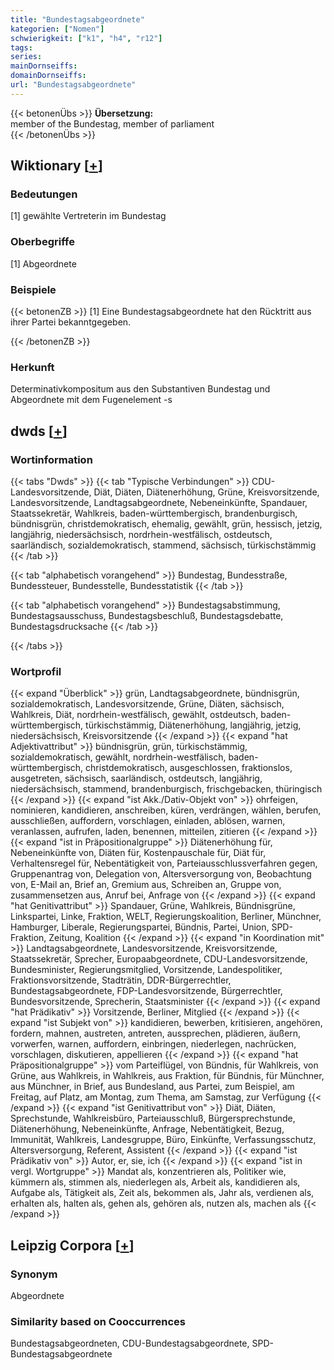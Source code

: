 ```yaml
---
title: "Bundestagsabgeordnete"
kategorien: ["Nomen"]
schwierigkeit: ["k1", "h4", "r12"]
tags:
series:
mainDornseiffs:
domainDornseiffs:
url: "Bundestagsabgeordnete"
---
```


{{< betonenÜbs >}}
**Übersetzung:**  
member of the Bundestag, member of parliament  
{{< /betonenÜbs >}}

## Wiktionary [[+](https://de.wiktionary.org/wiki/Bundestagsabgeordnete)]

### Bedeutungen
[1] gewählte Vertreterin im Bundestag  

### Oberbegriffe
[1] Abgeordnete  

### Beispiele
{{< betonenZB >}}
[1] Eine Bundestagsabgeordnete hat den Rücktritt aus ihrer Partei bekanntgegeben.  

{{< /betonenZB >}}
### Herkunft
Determinativkompositum aus den Substantiven Bundestag und Abgeordnete mit dem Fugenelement -s  



## dwds [[+](https://www.dwds.de/wb/Bundestagsabgeordnete)]

### Wortinformation
{{< tabs "Dwds" >}}
{{< tab "Typische Verbindungen" >}}
CDU-Landesvorsitzende, Diät, Diäten, Diätenerhöhung, Grüne, Kreisvorsitzende, Landesvorsitzende, Landtagsabgeordnete, Nebeneinkünfte, Spandauer, Staatssekretär, Wahlkreis, baden-württembergisch, brandenburgisch, bündnisgrün, christdemokratisch, ehemalig, gewählt, grün, hessisch, jetzig, langjährig, niedersächsisch, nordrhein-westfälisch, ostdeutsch, saarländisch, sozialdemokratisch, stammend, sächsisch, türkischstämmig
{{< /tab >}}

{{< tab "alphabetisch vorangehend" >}}
Bundestag, Bundesstraße, Bundessteuer, Bundesstelle, Bundesstatistik
{{< /tab >}}

{{< tab "alphabetisch vorangehend" >}}
Bundestagsabstimmung, Bundestagsausschuss, Bundestagsbeschluß, Bundestagsdebatte, Bundestagsdrucksache
{{< /tab >}}

{{< /tabs >}}

### Wortprofil
{{< expand "Überblick" >}} grün, Landtagsabgeordnete, bündnisgrün, sozialdemokratisch, Landesvorsitzende, Grüne, Diäten, sächsisch, Wahlkreis, Diät, nordrhein-westfälisch, gewählt, ostdeutsch, baden-württembergisch, türkischstämmig, Diätenerhöhung, langjährig, jetzig, niedersächsisch, Kreisvorsitzende {{< /expand >}}
{{< expand "hat Adjektivattribut" >}} bündnisgrün, grün, türkischstämmig, sozialdemokratisch, gewählt, nordrhein-westfälisch, baden-württembergisch, christdemokratisch, ausgeschlossen, fraktionslos, ausgetreten, sächsisch, saarländisch, ostdeutsch, langjährig, niedersächsisch, stammend, brandenburgisch, frischgebacken, thüringisch {{< /expand >}}
{{< expand "ist Akk./Dativ-Objekt von" >}} ohrfeigen, nominieren, kandidieren, anschreiben, küren, verdrängen, wählen, berufen, ausschließen, auffordern, vorschlagen, einladen, ablösen, warnen, veranlassen, aufrufen, laden, benennen, mitteilen, zitieren {{< /expand >}}
{{< expand "ist in Präpositionalgruppe" >}} Diätenerhöhung für, Nebeneinkünfte von, Diäten für, Kostenpauschale für, Diät für, Verhaltensregel für, Nebentätigkeit von, Parteiausschlussverfahren gegen, Gruppenantrag von, Delegation von, Altersversorgung von, Beobachtung von, E-Mail an, Brief an, Gremium aus, Schreiben an, Gruppe von, zusammensetzen aus, Anruf bei, Anfrage von {{< /expand >}}
{{< expand "hat Genitivattribut" >}} Spandauer, Grüne, Wahlkreis, Bündnisgrüne, Linkspartei, Linke, Fraktion, WELT, Regierungskoalition, Berliner, Münchner, Hamburger, Liberale, Regierungspartei, Bündnis, Partei, Union, SPD-Fraktion, Zeitung, Koalition {{< /expand >}}
{{< expand "in Koordination mit" >}} Landtagsabgeordnete, Landesvorsitzende, Kreisvorsitzende, Staatssekretär, Sprecher, Europaabgeordnete, CDU-Landesvorsitzende, Bundesminister, Regierungsmitglied, Vorsitzende, Landespolitiker, Fraktionsvorsitzende, Stadträtin, DDR-Bürgerrechtler, Bundestagsabgeordnete, FDP-Landesvorsitzende, Bürgerrechtler, Bundesvorsitzende, Sprecherin, Staatsminister {{< /expand >}}
{{< expand "hat Prädikativ" >}} Vorsitzende, Berliner, Mitglied {{< /expand >}}
{{< expand "ist Subjekt von" >}} kandidieren, bewerben, kritisieren, angehören, fordern, mahnen, austreten, antreten, aussprechen, plädieren, äußern, vorwerfen, warnen, auffordern, einbringen, niederlegen, nachrücken, vorschlagen, diskutieren, appellieren {{< /expand >}}
{{< expand "hat Präpositionalgruppe" >}} vom Parteiflügel, von Bündnis, für Wahlkreis, von Grüne, aus Wahlkreis, in Wahlkreis, aus Fraktion, für Bündnis, für Münchner, aus Münchner, in Brief, aus Bundesland, aus Partei, zum Beispiel, am Freitag, auf Platz, am Montag, zum Thema, am Samstag, zur Verfügung {{< /expand >}}
{{< expand "ist Genitivattribut von" >}} Diät, Diäten, Sprechstunde, Wahlkreisbüro, Parteiausschluß, Bürgersprechstunde, Diätenerhöhung, Nebeneinkünfte, Anfrage, Nebentätigkeit, Bezug, Immunität, Wahlkreis, Landesgruppe, Büro, Einkünfte, Verfassungsschutz, Altersversorgung, Referent, Assistent {{< /expand >}}
{{< expand "ist Prädikativ von" >}} Autor, er, sie, ich {{< /expand >}}
{{< expand "ist in vergl. Wortgruppe" >}} Mandat als, konzentrieren als, Politiker wie, kümmern als, stimmen als, niederlegen als, Arbeit als, kandidieren als, Aufgabe als, Tätigkeit als, Zeit als, bekommen als, Jahr als, verdienen als, erhalten als, halten als, gehen als, gehören als, nutzen als, machen als {{< /expand >}}

## Leipzig Corpora [[+](https://corpora.uni-leipzig.de/en/res?word=Bundestagsabgeordnete&corpusId=deu_newscrawl-public_2018)]


### Synonym
Abgeordnete


### Similarity based on Cooccurrences
Bundestagsabgeordneten, CDU-Bundestagsabgeordnete, SPD-Bundestagsabgeordnete

